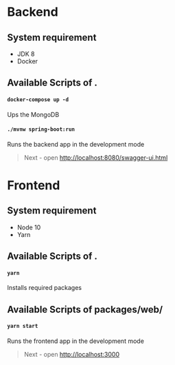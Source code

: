 # Backend

## System requirement

- JDK 8
- Docker

## Available Scripts of .

#### `docker-compose up -d`

Ups the MongoDB

#### `./mvnw spring-boot:run`

Runs the backend app in the development mode

> Next - open [http://localhost:8080/swagger-ui.html](http://localhost:8080/swagger-ui.html)

# Frontend

## System requirement

- Node 10
- Yarn

## Available Scripts of .

#### `yarn`

Installs required packages

## Available Scripts of packages/web/

#### `yarn start`

Runs the frontend app in the development mode

> Next - open [http://localhost:3000](http://localhost:3000)
